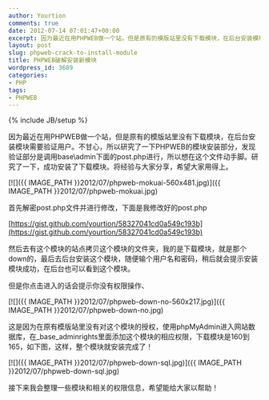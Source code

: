 ```yaml
---
author: Yourtion
comments: true
date: 2012-07-14 07:01:47+00:00
excerpt: 因为最近在用PHPWEB做一个站，但是原有的模版站里没有下载模块，在后台安装模块需要验证用户。不甘心，所以研究了一下PHPWEB的模块安装部分，发现验证部分是调用base\admin下面的post.php进行，所以想在这个文件动手脚。研究了一下，成功安装了下载模块。将经验与大家分享，希望大家用得上。
layout: post
slug: phpweb-crack-to-install-module
title: PHPWEB破解安装新模块
wordpress_id: 3689
categories:
- PHP
tags:
- PHPWEB
---
```

{% include JB/setup %}

因为最近在用PHPWEB做一个站，但是原有的模版站里没有下载模块，在后台安装模块需要验证用户。不甘心，所以研究了一下PHPWEB的模块安装部分，发现验证部分是调用base\admin下面的post.php进行，所以想在这个文件动手脚。研究了一下，成功安装了下载模块。将经验与大家分享，希望大家用得上。

[![]({{ IMAGE_PATH }}2012/07/phpweb-mokuai-560x481.jpg)]({{ IMAGE_PATH }}2012/07/phpweb-mokuai.jpg)

首先解密post.php文件并进行修改，下面是我修改好的post.php

[https://gist.github.com/yourtion/58327041cd0a549c193b](https://gist.github.com/yourtion/58327041cd0a549c193b)

然后去有这个模块的站点拷贝这个模块的文件夹，我的是下载模块，就是那个down的，最后去后台安装这个模块，随便输个用户名和密码，稍后就会提示安装模块成功，在后台也可以看到这个模块。

但是你点击进入的话会提示你没有权限操作、


[![]({{ IMAGE_PATH }}2012/07/phpweb-down-no-560x217.jpg)]({{ IMAGE_PATH }}2012/07/phpweb-down-no.jpg)


这是因为在原有模版站里没有对这个模块的授权，使用phpMyAdmin进入网站数据库，在_base_adminrights里面添加这个模块的相应权限，下载模块是160到165，如下图，这样，整个模块就安装完成了！


[![]({{ IMAGE_PATH }}2012/07/phpweb-down-sql.jpg)]({{ IMAGE_PATH }}2012/07/phpweb-down-sql.jpg)


接下来我会整理一些模块和相关的权限信息，希望能给大家以帮助！
